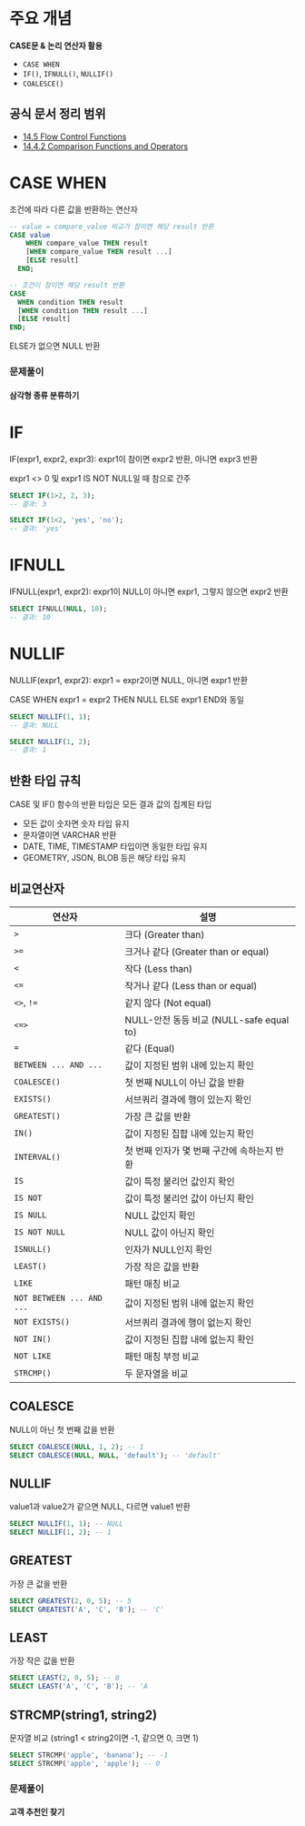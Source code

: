 # **주요 개념**

**CASE문 & 논리 연산자 활용**
- `CASE WHEN`
- `IF()`, `IFNULL()`, `NULLIF()`
- `COALESCE()`

## 공식 문서 정리 범위
- [14.5 Flow Control Functions](https://dev.mysql.com/doc/refman/8.4/en/flow-control-functions.html)
- [14.4.2 Comparison Functions and Operators](https://dev.mysql.com/doc/refman/8.4/en/comparison-operators.html)


# CASE WHEN
조건에 따라 다른 값을 반환하는 연산자
```SQL
-- value = compare_value 비교가 참이면 해당 result 반환
CASE value 
    WHEN compare_value THEN result 
    [WHEN compare_value THEN result ...] 
    [ELSE result] 
  END;

-- 조건이 참이면 해당 result 반환
CASE 
  WHEN condition THEN result 
  [WHEN condition THEN result ...] 
  [ELSE result] 
END;
```
ELSE가 없으면 NULL 반환



### 문제풀이
#### 삼각형 종류 분류하기


# IF
IF(expr1, expr2, expr3): expr1이 참이면 expr2 반환, 아니면 expr3 반환

expr1 <> 0 및 expr1 IS NOT NULL일 때 참으로 간주
```SQL
SELECT IF(1>2, 2, 3);
-- 결과: 3

SELECT IF(1<2, 'yes', 'no');
-- 결과: 'yes'
```

# IFNULL
IFNULL(expr1, expr2): expr1이 NULL이 아니면 expr1, 그렇지 않으면 expr2 반환
```SQL
SELECT IFNULL(NULL, 10);
-- 결과: 10
```

# NULLIF
NULLIF(expr1, expr2): expr1 = expr2이면 NULL, 아니면 expr1 반환

CASE WHEN expr1 = expr2 THEN NULL ELSE expr1 END와 동일
```SQL
SELECT NULLIF(1, 1);
-- 결과: NULL

SELECT NULLIF(1, 2);
-- 결과: 1
```

## 반환 타입 규칙
CASE 및 IF() 함수의 반환 타입은 모든 결과 값의 집계된 타입
- 모든 값이 숫자면 숫자 타입 유지
- 문자열이면 VARCHAR 반환
- DATE, TIME, TIMESTAMP 타입이면 동일한 타입 유지
- GEOMETRY, JSON, BLOB 등은 해당 타입 유지

## 비교연산자
| 연산자 | 설명 |
|--------|---------------------------|
| `>`    | 크다 (Greater than) |
| `>=`   | 크거나 같다 (Greater than or equal) |
| `<`    | 작다 (Less than) |
| `<=`   | 작거나 같다 (Less than or equal) |
| `<>`, `!=` | 같지 않다 (Not equal) |
| `<=>`  | NULL-안전 동등 비교 (NULL-safe equal to) |
| `=`    | 같다 (Equal) |
| `BETWEEN ... AND ...` | 값이 지정된 범위 내에 있는지 확인 |
| `COALESCE()` | 첫 번째 NULL이 아닌 값을 반환 |
| `EXISTS()` | 서브쿼리 결과에 행이 있는지 확인 |
| `GREATEST()` | 가장 큰 값을 반환 |
| `IN()` | 값이 지정된 집합 내에 있는지 확인 |
| `INTERVAL()` | 첫 번째 인자가 몇 번째 구간에 속하는지 반환 |
| `IS` | 값이 특정 불리언 값인지 확인 |
| `IS NOT` | 값이 특정 불리언 값이 아닌지 확인 |
| `IS NULL` | NULL 값인지 확인 |
| `IS NOT NULL` | NULL 값이 아닌지 확인 |
| `ISNULL()` | 인자가 NULL인지 확인 |
| `LEAST()` | 가장 작은 값을 반환 |
| `LIKE` | 패턴 매칭 비교 |
| `NOT BETWEEN ... AND ...` | 값이 지정된 범위 내에 없는지 확인 |
| `NOT EXISTS()` | 서브쿼리 결과에 행이 없는지 확인 |
| `NOT IN()` | 값이 지정된 집합 내에 없는지 확인 |
| `NOT LIKE` | 패턴 매칭 부정 비교 |
| `STRCMP()` | 두 문자열을 비교 |

## COALESCE
NULL이 아닌 첫 번째 값을 반환
```SQL
SELECT COALESCE(NULL, 1, 2); -- 1
SELECT COALESCE(NULL, NULL, 'default'); -- 'default'
```
## NULLIF
value1과 value2가 같으면 NULL, 다르면 value1 반환
```SQL
SELECT NULLIF(1, 1); -- NULL
SELECT NULLIF(1, 2); -- 1
```
## GREATEST
가장 큰 값을 반환
```SQL
SELECT GREATEST(2, 0, 5); -- 5
SELECT GREATEST('A', 'C', 'B'); -- 'C'
```
## LEAST
가장 작은 값을 반환
```SQL
SELECT LEAST(2, 0, 5); -- 0
SELECT LEAST('A', 'C', 'B'); -- 'A
```
## STRCMP(string1, string2)
문자열 비교 (string1 < string2이면 -1, 같으면 0, 크면 1)
```SQL
SELECT STRCMP('apple', 'banana'); -- -1
SELECT STRCMP('apple', 'apple'); -- 0
```

### 문제풀이
#### 고객 추천인 찾기
